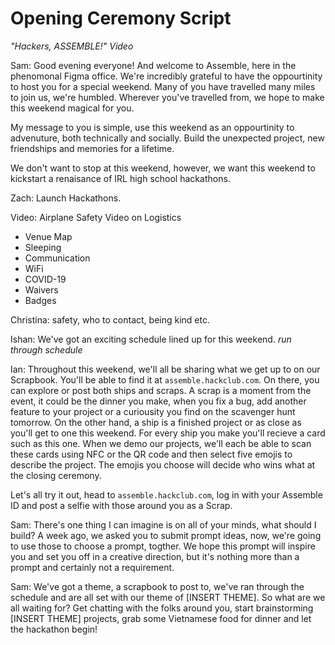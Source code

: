 # Opening Ceremony Script

_"Hackers, ASSEMBLE!" Video_

Sam: Good evening everyone! And welcome to Assemble, here in the phenomonal Figma office. We're incredibly grateful to have the oppourtinity to host you for a special weekend. Many of you have travelled many miles to join us, we're humbled. Wherever you've travelled from, we hope to make this weekend magical for you.

My message to you is simple, use this weekend as an oppourtinity to advenuture, both technically and socially. Build the unexpected project, new friendships and memories for a lifetime.

We don't want to stop at this weekend, however, we want this weekend to kickstart a renaisance of IRL high school hackathons. 

Zach: Launch Hackathons.

Video: Airplane Safety Video on Logistics

- Venue Map
- Sleeping
- Communication
- WiFi
- COVID-19
- Waivers
- Badges

Christina: safety, who to contact, being kind etc.

Ishan: We've got an exciting schedule lined up for this weekend. _run through schedule_

Ian: Throughout this weekend, we'll all be sharing what we get up to on our Scrapbook. You'll be able to find it at `assemble.hackclub.com`. On there, you can explore or post both ships and scraps. A scrap is a moment from the event, it could be the dinner you make, when you fix a bug, add another feature to your project or a curiousity you find on the scavenger hunt tomorrow. On the other hand, a ship is a finished project or as close as you'll get to one this weekend. For every ship you make you'll recieve a card such as this one. When we demo our projects, we'll each be able to scan these cards using NFC or the QR code and then select five emojis to describe the project. The emojis you choose will decide who wins what at the closing ceremony. 

Let's all try it out, head to `assemble.hackclub.com`, log in with your Assemble ID and post a selfie with those around you as a Scrap.

Sam: There's one thing I can imagine is on all of your minds, what should I build? A week ago, we asked you to submit prompt ideas, now, we're going to use those to choose a prompt, togther. We hope this prompt will inspire you and set you off in a creative direction, but it's nothing more than a prompt and certainly not a requirement.

Sam: We've got a theme, a scrapbook to post to, we've ran through the schedule and are all set with our theme of [INSERT THEME]. So what are we all waiting for? Get chatting with the folks around you, start brainstorming [INSERT THEME] projects, grab some Vietnamese food for dinner and let the hackathon begin! 

